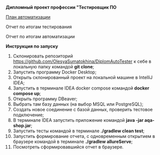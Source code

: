 **Дипломный проект профессии "Тестировщик ПО**

[План автоматизации](https://github.com/OlesyaSumatokhina/DiplomAutoTester/blob/master/docs/Plan.md)

Отчет по итогам тестирования

Отчет по итогам автоматизации

__Инструкция по запуску__

1. Склонировать репозиторий https://github.com/OlesyaSumatokhina/DiplomAutoTester к себе в локальную папку командой **git clone**;
2. Запустить программу Docker Desktop;
3. Открыть склонированный проект на локальной машине в IntelliJ IDEA;
4. Запустить в терминале IDEA docker compose командой **docker compose up**;
5. Открыть программу DBeaver;
6. Выбрать там базу данных (на выбор MSQL или PostgreSQL);
7. Создать новое соединение с базой данных, проверить тестовое подключение;
8. В терминале IDEA запустить приложение командой **java -jar aqa-shop.jar**;
9. Запустить тесты командой в терминале **./gradlew clean test**;
10. Запустить формирование отчета, с одновременным открытием в браузере командой в терминале **./gradlew allureServe**;
11. Посмотреть сформировавшийся отчет в браузере.
